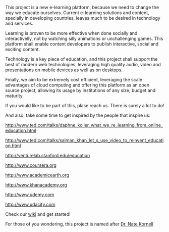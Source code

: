 This project is a new e-learning platform, because we need to change the way we educate ourselves. Current e-learning solutions and content, specially in developing countries, leaves much to be desired in technology and services.

Learning is proven to be more effective when done socially and interactivelly, not by watching silly animations or unchallenging games. This platform shall enable content developers to publish interactive, social and exciting content.

Technology is a key piece of education, and this project shall support the best of modern web technologies, leveraging high quality audio, video and presentations on mobile devices as well as on desktops.

Finally, we aim to be extremely cost efficient, leveraging the scale advantages of cloud computing and offering this platform as an open source project, allowing its usage by institutions of any size, budget and maturity.

If you would like to be part of this, plase reach us. There is surely a lot to do!

And also, take some time to get inspired by the people that inspire us:

http://www.ted.com/talks/daphne_koller_what_we_re_learning_from_online_education.html

http://www.ted.com/talks/salman_khan_let_s_use_video_to_reinvent_education.html

http://venturelab.stanford.edu/education

http://www.coursera.org

http://www.academicearth.org

http://www.khanacademy.org

http://www.udemy.com

http://www.udacity.com

Check our [wiki](https://github.com/Craftware/Kornell/wiki) and get started!

For those of you wondering, this project is named after [Dr. Nate Kornell](http://sites.williams.edu/nk2/)   